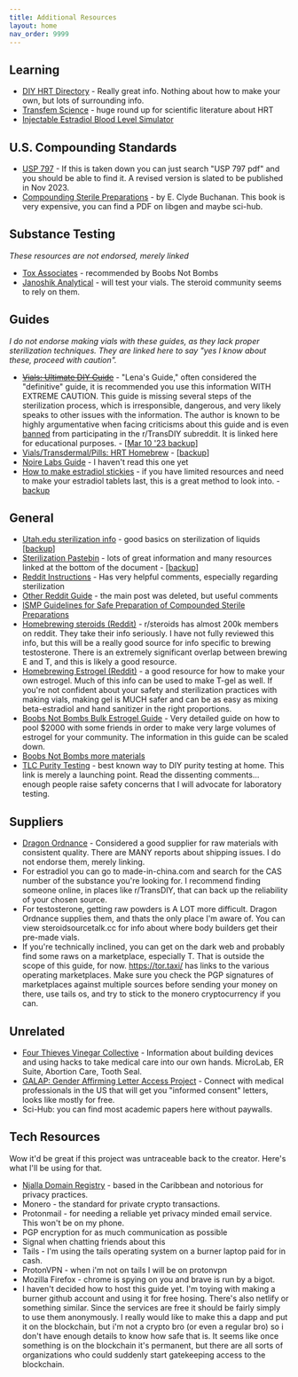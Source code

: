 ```yaml
---
title: Additional Resources
layout: home
nav_order: 9999
---
```


## Learning

* [DIY HRT Directory](https://diyhrt.wiki/index) - Really great info. Nothing about how to make your own, but lots of surrounding info.
* [Transfem Science](https://transfemscience.org/) - huge round up for scientific literature about HRT
* [Injectable Estradiol Blood Level Simulator](https://transfemscience.org/misc/injectable-e2-simulator-advanced/)

## U.S. Compounding Standards
* [USP 797](https://college.acaai.org/wp-content/uploads/2021/01/2019_USP_FINAL_2019-06-01.pdf) - If this is taken down you can just search "USP 797 pdf" and you should be able to find it. A revised version is slated to be published in Nov 2023.
* [Compounding Sterile Preparations](https://publications.ashp.org/display/book/9781585284856/9781585284856.xml) - by E. Clyde Buchanan. This book is very expensive, you can find a PDF on libgen and maybe sci-hub.

## Substance Testing
_These resources are not endorsed, merely linked_
* [Tox Associates](https://toxassociates.com/) - recommended by Boobs Not Bombs
* [Janoshik Analytical](https://janoshik.com/pricing/) - will test your vials. The steroid community seems to rely on them.


## Guides
_I do not endorse making vials with these guides, as they lack proper sterilization techniques. They are linked here to say "yes I know about these, proceed with caution"._
* ~~[Vials: Ultimate DIY Guide](https://groups.io/g/MTFHRT/wiki/29602)~~ - "Lena's Guide," often considered the "definitive" guide, it is recommended you use this information WITH EXTREME CAUTION. This guide is missing several steps of the sterilization process, which is irresponsible, dangerous, and very likely speaks to other issues with the information. The author is known to be highly argumentative when facing criticisms about this guide and is even [banned](https://www.reddit.com/r/TransDIY/comments/11zuerc/comment/jdgehno/) from participating in the r/TransDIY subreddit. It is linked here for educational purposes. - [[Mar 10 '23 backup](https://web.archive.org/web/20230310170255/https://groups.io/g/MTFHRT/wiki/29602)]
* [Vials/Transdermal/Pills: HRT Homebrew](https://files.catbox.moe/ax9efj.pdf) - [[backup](https://web.archive.org/web/20220809114615/https://files.catbox.moe/ax9efj.pdf)]
* [Noire Labs Guide](https://ia802609.us.archive.org/18/items/noire-labs-diy-injectable-guide/Noire%20Labs%20-%20DIY%20injectable%20guide.pdf) - I haven't read this one yet
* [How to make estradiol stickies](https://stickies.neocities.org/stickies) - if you have limited resources and need to make your estradiol tablets last, this is a great method to look into. - [backup](https://web.archive.org/web/20230321182426/https://stickies.neocities.org/stickies)

## General


* [Utah.edu sterilization info](https://teach.genetics.utah.edu/content/microbiology/liquids/) - good basics on sterilization of liquids [[backup](https://web.archive.org/web/20230131042428/https://teach.genetics.utah.edu/content/microbiology/liquids/)]
* [Sterilization Pastebin](https://pastebin.com/H9MBC8dG) - lots of great information and many resources linked at the bottom of the document - [[backup](https://web.archive.org/web/20221208222058/https://pastebin.com/H9MBC8dG)]
* [Reddit Instructions](https://www.reddit.com/r/TransDIY/comments/g7etaq/feedback_for_homebrew_hrt_procedure/) - Has very helpful comments, especially regarding sterilization
* [Other Reddit Guide](https://www.reddit.com/r/TransDIY/comments/fv86lk/homebrewing_hormones_mtf_guide/) - the main post was deleted, but useful comments
* [ISMP Guidelines for Safe Preparation of Compounded Sterile Preparations](https://www.ismp.org/sites/default/files/attachments/2017-11/Guidelines%20for%20Safe%20Preparation%20of%20Compounded%20Sterile%20Preperations_%20revised%202016.pdf)
* [Homebrewing steroids (Reddit)](https://www.reddit.com/r/steroids/wiki/homebrew/list/) - r/steroids has almost 200k members on reddit. They take their info seriously. I have not fully reviewed this info, but this will be a really good source for info specific to brewing testosterone. There is an extremely significant overlap between brewing E and T, and this is likely a good resource.
* [Homebrewing Estrogel (Reddit)](https://www.reddit.com/r/estrogel/wiki/index/) - a good resource for how to make your own estrogel. Much of this info can be used to make T-gel as well. If you're not confident about your safety and sterilization practices with making vials, making gel is MUCH safer and can be as easy as mixing beta-estradiol and hand sanitizer in the right proportions.
* [Boobs Not Bombs Bulk Estrogel Guide](https://crimethinc.com/2022/12/15/producing-transdermal-estrogen-a-do-it-yourself-guide) - Very detailed guide on how to pool $2000 with some friends in order to make very large volumes of estrogel for your community. The information in this guide can be scaled down.
* [Boobs Not Bombs more materials](https://cryptpad.fr/drive/#/2/drive/view/isZDZxnR6gLfyvL94EdSYfypGFV1J3yD0oGOLk4cerU/)
* [TLC Purity Testing](https://www.reddit.com/r/TransDIY/comments/v9ahfa/for_safetyrisk_reduction_a_basic_and_relatively/) - best known way to DIY purity testing at home. This link is merely a launching point. Read the dissenting comments... enough people raise safety concerns that I will advocate for laboratory testing.

## Suppliers
* [Dragon Ordnance](https://www.dragonordnance.com/category?p=2&tid=32) - Considered a good supplier for raw materials with consistent quality. There are MANY reports about shipping issues. I do not endorse them, merely linking.
* For estradiol you can go to made-in-china.com and search for the CAS number of the substance you're looking for. I recommend finding someone online, in places like r/TransDIY, that can back up the reliability of your chosen source.
* For testosterone, getting raw powders is A LOT more difficult. Dragon Ordnance supplies them, and thats the only place I'm aware of. You can view steroidsourcetalk.cc for info about where body builders get their pre-made vials.
* If you're technically inclined, you can get on the dark web and probably find some raws on a marketplace, especially T. That is outside the scope of this guide, for now. https://tor.taxi/ has links to the various operating marketplaces. Make sure you check the PGP signatures of marketplaces against multiple sources before sending your money on there, use tails os, and try to stick to the monero cryptocurrency if you can.

## Unrelated
* [Four Thieves Vinegar Collective](https://fourthievesvinegar.org/) - Information about building devices and using hacks to take medical care into our own hands. MicroLab, ER Suite, Abortion Care, Tooth Seal.
* [GALAP: Gender Affirming Letter Access Project](https://thegalap.org/) - Connect with medical professionals in the US that will get you "informed consent" letters, looks like mostly for free.
* Sci-Hub: you can find most academic papers here without paywalls.

## Tech Resources
Wow it'd be great if this project was untraceable back to the creator. Here's what I'll be using for that.

* [Njalla Domain Registry](https://njal.la/) - based in the Caribbean and notorious for privacy practices.
* Monero - the standard for private crypto transactions.
* Protonmail - for needing a reliable yet privacy minded email service. This won't be on my phone.
* PGP encryption for as much communication as possible
* Signal when chatting friends about this
* Tails - I'm using the tails operating system on a burner laptop paid for in cash.
* ProtonVPN - when i'm not on tails I will be on protonvpn
* Mozilla Firefox - chrome is spying on you and brave is run by a bigot.
* I haven't decided how to host this guide yet. I'm toying with making a burner github account and using it for free hosing. There's also netlify or something similar. Since the services are free it should be fairly simply to use them anonymously. I really would like to make this a dapp and put it on the blockchain, but i'm not a crypto bro (or even a regular bro) so i don't have enough details to know how safe that is. It seems like once something is on the blockchain it's permanent, but there are all sorts of organizations who could suddenly start gatekeeping access to the blockchain.
